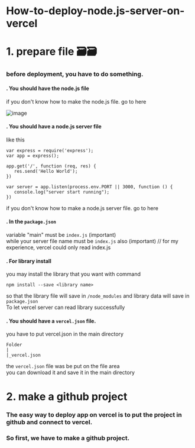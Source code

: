 # How-to-deploy-node.js-server-on-vercel

# 1. prepare file 🗃️🗃️


### before deployment, you have to do something.  


#### . You should have the node.js file
if you don't know how to make the node.js file. go to here

![image](https://github.com/CYber-spec-web/How-to-deploy-node.js-server-on-vercel/blob/main/that%20is%20a%20image%20folder%2C%20ignore%20it/%E8%9E%A2%E5%B9%95%E6%93%B7%E5%8F%96%E7%95%AB%E9%9D%A2%202021-08-16%20183018.png)

#### . You should have a node.js server file
like this
````
var express = require('express');
var app = express();

app.get('/', function (req, res) {
   res.send('Hello World');
})

var server = app.listen(process.env.PORT || 3000, function () {
   console.log("server start running");
})
````
if you don't know how to make a node.js server file. go to here

#### . In the ```` package.json ````
variable "main" must be ```` index.js ```` (important)  
while your server file name must be ```` index.js ```` also (important)
// for my experience, vercel could only read index.js


#### . For library install
you may install the library that you want with command
````
npm install --save <library name>
````
so that the library file will save in ```` /node_modules ```` and library data will save in ```` package.json ````  
To let vercel server can read library successfully  


#### . You should have a ```` vercel.json ```` file.
you have to put vercel.json in the main directory
````
Folder
|
|_vercel.json
````
the ````vercel.json```` file was be put on the file area  
you can download it and save it in the main directory


# 2. make a github project


### The easy way to deploy app on vercel is to put the project in github and connect to vercel.  
### So first, we have to make a github project.  
